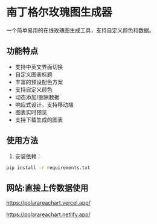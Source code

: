 # 南丁格尔玫瑰图生成器

一个简单易用的在线玫瑰图生成工具，支持自定义颜色和数据。

## 功能特点

- 支持中英文界面切换
- 自定义图表标题
- 丰富的预设配色方案
- 支持自定义颜色
- 动态添加/删除数据
- 响应式设计，支持移动端
- 图表实时预览
- 支持下载生成的图表

## 使用方法

1. 安装依赖：

```bash
pip install -r requirements.txt
```

## 网站:直接上传数据使用
https://polarareachart.vercel.app/


https://polarareachart.netlify.app/
